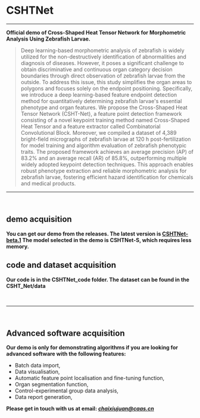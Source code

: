# CSHTNet

<!-- Sorry, we are still trying to upload the codes and images to the main branch because of network issues. -->
___

**Official demo of Cross-Shaped Heat Tensor Network for Morphometric Analysis Using Zebrafish Larvae.**
<br>

> Deep learning-based morphometric analysis of zebrafish is widely utilized for the non-destructively identification of abnormalities and diagnosis of diseases. However, it poses a significant challenge to obtain discriminative and continuous organ category decision boundaries through direct observation of zebrafish larvae from the outside. To address this issue, this study simplifies the organ areas to polygons and focuses solely on the endpoint positioning. Specifically, we introduce a deep learning-based feature endpoint detection method for quantitatively determining zebrafish larvae's essential phenotype and organ features. We propose the Cross-Shaped Heat Tensor Network (CSHT-Net), a feature point detection framework consisting of a novel keypoint training method named Cross-Shaped Heat Tensor and a feature extractor called Combinatorial Convolutional Block. Moreover, we compiled a dataset of 4,389 bright-field micrographs of zebrafish larvae at 120 h post-fertilization for model training and algorithm evaluation of zebrafish phenotypic traits. The proposed framework achieves an average precision (AP) of 83.2\% and an average recall (AR) of 85.8\%, outperforming multiple widely adopted keypoint detection techniques. This approach enables robust phenotype extraction and reliable morphometric analysis for zebrafish larvae, fostering efficient hazard identification for chemicals and medical products.

___

<br>

## demo acquisition

**You can get our demo from the releases. The latest version is [CSHTNet-beta.1](https://github.com/starduct/CSHTNet/releases/tag/demo-beta.1 "Click to the download page.") The model selected in the demo is CSHTNet-S, which requires less memory.**

## code and dataset acquisition

**Our code is in the CSHTNet_code folder. The dataset can be found in the CSHT_Net/data**

<br>

___

<br>

## Advanced software acquisition

**Our demo is only for demonstrating algorithms if you are looking for advanced software with the following features:**

- Batch data import,
- Data visualisation,
- Automatic feature point localisation and fine-tuning function,
- Organ segmentation function,
- Control-experimental group data analysis,
- Data report generation,

**Please get in touch with us at email: *<chaixiujuan@caas.cn>***
